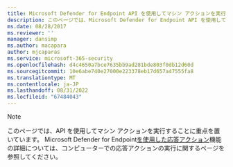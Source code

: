 ```yaml
---
title: Microsoft Defender for Endpoint API を使用してマシン アクションを実行する
description: このページでは、Microsoft Defender for Endpoint API を使用してマシン アクションを実行することに重点を置いています。
ms.date: 08/28/2017
ms.reviewer: ''
manager: dansimp
ms.author: macapara
author: mjcaparas
ms.service: microsoft-365-security
ms.openlocfilehash: d4c4650a7bce7635bb9ad281bde803f0db12d60d
ms.sourcegitcommit: 10e6abe740e27000e223378eb17d657a47555fa8
ms.translationtype: MT
ms.contentlocale: ja-JP
ms.lasthandoff: 08/31/2022
ms.locfileid: "67484043"
---
```

> [!NOTE]
> このページでは、API を使用してマシン アクションを実行することに重点を置いています。 Microsoft Defender for Endpoint[を使用した応答アクション](/microsoft-365/security/defender-endpoint/respond-machine-alerts)機能の詳細については、コンピューターでの応答アクションの実行に関するページを参照してください。
